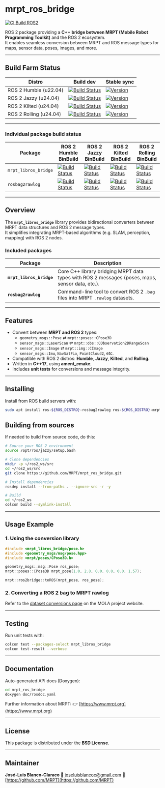# mrpt_ros_bridge
[![CI Build ROS2](https://github.com/MRPT/mrpt_ros_bridge/actions/workflows/ros2-build.yml/badge.svg)](https://github.com/MRPT/mrpt_ros_bridge/actions/workflows/ros2-build.yml)

ROS 2 package providing a **C++ bridge between MRPT (Mobile Robot Programming Toolkit)** and the ROS 2 ecosystem.  
It enables seamless conversion between MRPT and ROS message types for maps, sensor data, poses, images, and more.

---

## Build Farm Status

| Distro | Build dev | Stable sync |
| --- | --- | --- |
| ROS 2 Humble (u22.04) | [![Build Status](https://build.ros2.org/job/Hdev__mrpt_ros_bridge__ubuntu_jammy_amd64/badge/icon)](https://build.ros2.org/job/Hdev__mrpt_ros_bridge__ubuntu_jammy_amd64/) | [![Version](https://img.shields.io/ros/v/humble/mrpt_ros_bridge)](https://index.ros.org/search/?term=mrpt_ros_bridge) |
| ROS 2 Jazzy (u24.04) | [![Build Status](https://build.ros2.org/job/Jdev__mrpt_ros_bridge__ubuntu_noble_amd64/badge/icon)](https://build.ros2.org/job/Jdev__mrpt_ros_bridge__ubuntu_noble_amd64/) | [![Version](https://img.shields.io/ros/v/jazzy/mrpt_ros_bridge)](https://index.ros.org/search/?term=mrpt_ros_bridge) |
| ROS 2 Kilted (u24.04) | [![Build Status](https://build.ros2.org/job/Kdev__mrpt_ros_bridge__ubuntu_noble_amd64/badge/icon)](https://build.ros2.org/job/Kdev__mrpt_ros_bridge__ubuntu_noble_amd64/) | [![Version](https://img.shields.io/ros/v/kilted/mrpt_ros_bridge)](https://index.ros.org/search/?term=mrpt_ros_bridge) |
| ROS 2 Rolling (u24.04) | [![Build Status](https://build.ros2.org/job/Rdev__mrpt_ros_bridge__ubuntu_noble_amd64/badge/icon)](https://build.ros2.org/job/Rdev__mrpt_ros_bridge__ubuntu_noble_amd64/) | [![Version](https://img.shields.io/ros/v/rolling/mrpt_ros_bridge)](https://index.ros.org/search/?term=mrpt_ros_bridge) |

---

### Individual package build status

| Package | ROS 2 Humble <br/> BinBuild |  ROS 2 Jazzy <br/> BinBuild | ROS 2 Kilted <br/> BinBuild |  ROS 2 Rolling <br/> BinBuild |
| --- | --- | --- | --- | --- |
| `mrpt_libros_bridge` | [![Build Status](https://build.ros2.org/job/Hbin_uJ64__mrpt_libros_bridge__ubuntu_jammy_amd64__binary/badge/icon)](https://build.ros2.org/job/Hbin_uJ64__mrpt_libros_bridge__ubuntu_jammy_amd64__binary/) | [![Build Status](https://build.ros2.org/job/Jbin_uN64__mrpt_libros_bridge__ubuntu_noble_amd64__binary/badge/icon)](https://build.ros2.org/job/Jbin_uN64__mrpt_libros_bridge__ubuntu_noble_amd64__binary/) | [![Build Status](https://build.ros2.org/job/Kbin_uN64__mrpt_libros_bridge__ubuntu_noble_amd64__binary/badge/icon)](https://build.ros2.org/job/Kbin_uN64__mrpt_libros_bridge__ubuntu_noble_amd64__binary/) | [![Build Status](https://build.ros2.org/job/Rbin_uN64__mrpt_libros_bridge__ubuntu_noble_amd64__binary/badge/icon)](https://build.ros2.org/job/Rbin_uN64__mrpt_libros_bridge__ubuntu_noble_amd64__binary/) |
| `rosbag2rawlog` | [![Build Status](https://build.ros2.org/job/Hbin_uJ64__rosbag2rawlog__ubuntu_jammy_amd64__binary/badge/icon)](https://build.ros2.org/job/Hbin_uJ64__rosbag2rawlog__ubuntu_jammy_amd64__binary/) | [![Build Status](https://build.ros2.org/job/Jbin_uN64__rosbag2rawlog__ubuntu_noble_amd64__binary/badge/icon)](https://build.ros2.org/job/Jbin_uN64__rosbag2rawlog__ubuntu_noble_amd64__binary/) | [![Build Status](https://build.ros2.org/job/Kbin_uN64__rosbag2rawlog__ubuntu_noble_amd64__binary/badge/icon)](https://build.ros2.org/job/Kbin_uN64__rosbag2rawlog__ubuntu_noble_amd64__binary/) | [![Build Status](https://build.ros2.org/job/Rbin_uN64__rosbag2rawlog__ubuntu_noble_amd64__binary/badge/icon)](https://build.ros2.org/job/Rbin_uN64__rosbag2rawlog__ubuntu_noble_amd64__binary/) |

---

## Overview

The **`mrpt_libros_bridge`** library provides bidirectional converters between MRPT data structures and ROS 2 message types.  
It simplifies integrating MRPT-based algorithms (e.g. SLAM, perception, mapping) with ROS 2 nodes.

### Included packages

| Package | Description |
| --- | --- |
| **`mrpt_libros_bridge`** | Core C++ library bridging MRPT data types with ROS 2 messages (poses, maps, sensor data, etc.). |
| **`rosbag2rawlog`** | Command-line tool to convert ROS 2 `.bag` files into MRPT `.rawlog` datasets. |

---

## Features

- Convert between **MRPT and ROS 2** types:
  - `geometry_msgs::Pose` ⇄ `mrpt::poses::CPose3D`
  - `sensor_msgs::LaserScan` ⇄ `mrpt::obs::CObservation2DRangeScan`
  - `sensor_msgs::Image` ⇄ `mrpt::img::CImage`
  - `sensor_msgs::Imu`, `NavSatFix`, `PointCloud2`, etc.
- Compatible with ROS 2 distros: **Humble**, **Jazzy**, **Kilted**, and **Rolling**.
- Written in **C++17**, using **ament_cmake**.
- Includes **unit tests** for conversions and message integrity.

---

## Installing

Install from ROS build servers with:

```bash
sudo apt install ros-${ROS_DISTRO}-rosbag2rawlog ros-${ROS_DISTRO}-mrpt-ros-bridge
```

## Building from sources

If needed to build from source code, do this:

```bash
# Source your ROS 2 environment
source /opt/ros/jazzy/setup.bash

# Clone dependencies
mkdir -p ~/ros2_ws/src
cd ~/ros2_ws/src
git clone https://github.com/MRPT/mrpt_ros_bridge.git

# Install dependencies
rosdep install --from-paths . --ignore-src -r -y

# Build
cd ~/ros2_ws
colcon build --symlink-install
````

---

## Usage Example

### 1. Using the conversion library

```cpp
#include <mrpt_libros_bridge/pose.h>
#include <geometry_msgs/msg/pose.hpp>
#include <mrpt/poses/CPose3D.h>

geometry_msgs::msg::Pose ros_pose;
mrpt::poses::CPose3D mrpt_pose(1.0, 2.0, 0.0, 0.0, 0.0, 1.57);

mrpt::ros2bridge::toROS(mrpt_pose, ros_pose);
```

### 2. Converting a ROS 2 bag to MRPT rawlog

Refer to the [dataset conversions page](https://docs.mola-slam.org/latest/dataset-conversions.html) on the MOLA project website.

---

## Testing

Run unit tests with:

```bash
colcon test --packages-select mrpt_libros_bridge
colcon test-result --verbose
```

---

## Documentation

Auto-generated API docs (Doxygen):

```bash
cd mrpt_ros_bridge
doxygen doc/rosdoc.yaml
```

Further information about MRPT:
👉 [https://www.mrpt.org](https://www.mrpt.org)

---

## License

This package is distributed under the **BSD License**.

---

## Maintainer

**José-Luis Blanco-Claraco**
📧 [joseluisblancoc@gmail.com](mailto:joseluisblancoc@gmail.com)
🔗 [https://github.com/MRPT](https://github.com/MRPT)

